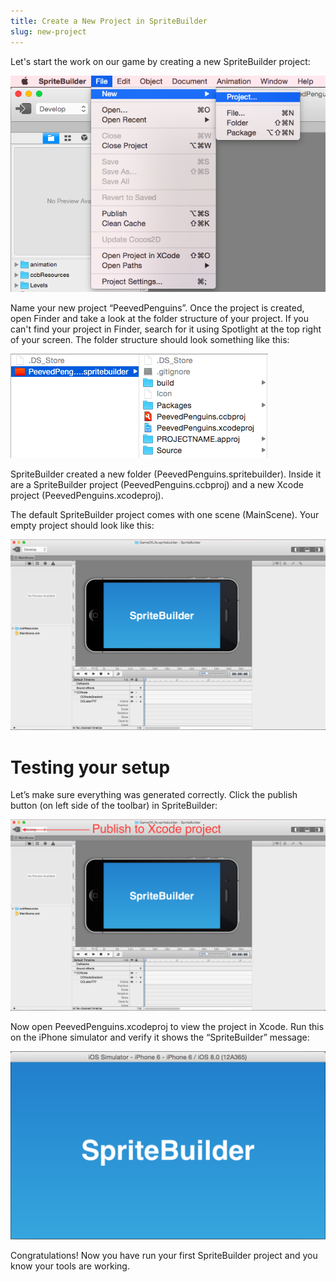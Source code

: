 ```yaml
---
title: Create a New Project in SpriteBuilder
slug: new-project
---
```


Let's start the work on our game by creating a new SpriteBuilder
project:

![image](./new_project.png)

Name your new project “PeevedPenguins”. Once the project is created,
open Finder and take a look at the folder structure of your project. If
you can't find your project in Finder, search for it using Spotlight at
the top right of your screen. The folder structure should look something
like this:

![image](./project_structure.png)

SpriteBuilder created a new folder (PeevedPenguins.spritebuilder).
Inside it are a SpriteBuilder project (PeevedPenguins.ccbproj) and a new
Xcode project (PeevedPenguins.xcodeproj).

The default SpriteBuilder project comes with one scene (MainScene). Your
empty project should look like this:

![image](./empty_project.png)

Testing your setup
==================

Let’s make sure everything was generated correctly. Click the publish
button (on left side of the toolbar) in SpriteBuilder:

![image](./publish_project.png)

Now open PeevedPenguins.xcodeproj to view the project in Xcode. Run this
on the iPhone simulator and verify it shows the “SpriteBuilder” message:

![image](./new_project_simulator.png)

Congratulations! Now you have run your first SpriteBuilder project and
you know your tools are working.
